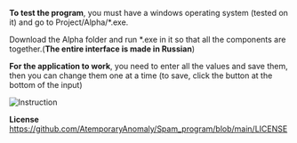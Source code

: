 **To test the program**, you must have a windows operating system (tested on it) and go to Project/Alpha/*.exe. 

Download the Alpha folder and run *.exe in it so that all the components are together.(**The entire interface is made in Russian**)

**For the application to work**, you need to enter all the values and save them, then you can change them one at a time (to save, click the button at the bottom of the input)

![Instruction](https://github.com/AtemporaryAnomaly/Spam_program/assets/171469026/4d4f4205-a96a-40f6-80fc-14a10003c774)

**License** https://github.com/AtemporaryAnomaly/Spam_program/blob/main/LICENSE
